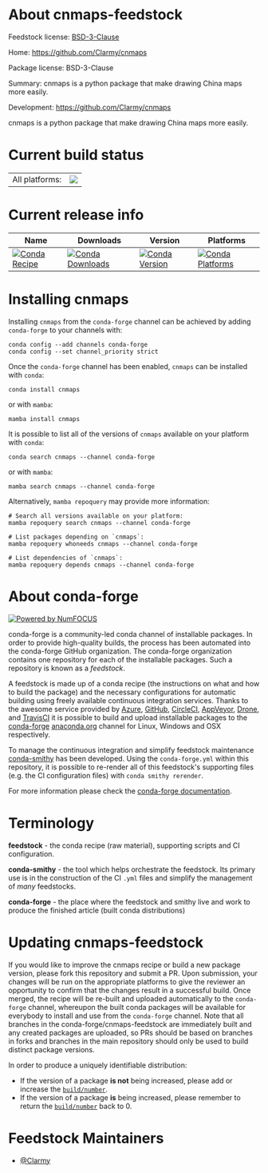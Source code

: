 About cnmaps-feedstock
======================

Feedstock license: [BSD-3-Clause](https://github.com/conda-forge/cnmaps-feedstock/blob/main/LICENSE.txt)

Home: https://github.com/Clarmy/cnmaps

Package license: BSD-3-Clause

Summary: cnmaps is a python package that make drawing China maps more easily. 

Development: https://github.com/Clarmy/cnmaps

cnmaps is a python package that make drawing China maps more easily.


Current build status
====================


<table><tr><td>All platforms:</td>
    <td>
      <a href="https://dev.azure.com/conda-forge/feedstock-builds/_build/latest?definitionId=16039&branchName=main">
        <img src="https://dev.azure.com/conda-forge/feedstock-builds/_apis/build/status/cnmaps-feedstock?branchName=main">
      </a>
    </td>
  </tr>
</table>

Current release info
====================

| Name | Downloads | Version | Platforms |
| --- | --- | --- | --- |
| [![Conda Recipe](https://img.shields.io/badge/recipe-cnmaps-green.svg)](https://anaconda.org/conda-forge/cnmaps) | [![Conda Downloads](https://img.shields.io/conda/dn/conda-forge/cnmaps.svg)](https://anaconda.org/conda-forge/cnmaps) | [![Conda Version](https://img.shields.io/conda/vn/conda-forge/cnmaps.svg)](https://anaconda.org/conda-forge/cnmaps) | [![Conda Platforms](https://img.shields.io/conda/pn/conda-forge/cnmaps.svg)](https://anaconda.org/conda-forge/cnmaps) |

Installing cnmaps
=================

Installing `cnmaps` from the `conda-forge` channel can be achieved by adding `conda-forge` to your channels with:

```
conda config --add channels conda-forge
conda config --set channel_priority strict
```

Once the `conda-forge` channel has been enabled, `cnmaps` can be installed with `conda`:

```
conda install cnmaps
```

or with `mamba`:

```
mamba install cnmaps
```

It is possible to list all of the versions of `cnmaps` available on your platform with `conda`:

```
conda search cnmaps --channel conda-forge
```

or with `mamba`:

```
mamba search cnmaps --channel conda-forge
```

Alternatively, `mamba repoquery` may provide more information:

```
# Search all versions available on your platform:
mamba repoquery search cnmaps --channel conda-forge

# List packages depending on `cnmaps`:
mamba repoquery whoneeds cnmaps --channel conda-forge

# List dependencies of `cnmaps`:
mamba repoquery depends cnmaps --channel conda-forge
```


About conda-forge
=================

[![Powered by
NumFOCUS](https://img.shields.io/badge/powered%20by-NumFOCUS-orange.svg?style=flat&colorA=E1523D&colorB=007D8A)](https://numfocus.org)

conda-forge is a community-led conda channel of installable packages.
In order to provide high-quality builds, the process has been automated into the
conda-forge GitHub organization. The conda-forge organization contains one repository
for each of the installable packages. Such a repository is known as a *feedstock*.

A feedstock is made up of a conda recipe (the instructions on what and how to build
the package) and the necessary configurations for automatic building using freely
available continuous integration services. Thanks to the awesome service provided by
[Azure](https://azure.microsoft.com/en-us/services/devops/), [GitHub](https://github.com/),
[CircleCI](https://circleci.com/), [AppVeyor](https://www.appveyor.com/),
[Drone](https://cloud.drone.io/welcome), and [TravisCI](https://travis-ci.com/)
it is possible to build and upload installable packages to the
[conda-forge](https://anaconda.org/conda-forge) [anaconda.org](https://anaconda.org/)
channel for Linux, Windows and OSX respectively.

To manage the continuous integration and simplify feedstock maintenance
[conda-smithy](https://github.com/conda-forge/conda-smithy) has been developed.
Using the ``conda-forge.yml`` within this repository, it is possible to re-render all of
this feedstock's supporting files (e.g. the CI configuration files) with ``conda smithy rerender``.

For more information please check the [conda-forge documentation](https://conda-forge.org/docs/).

Terminology
===========

**feedstock** - the conda recipe (raw material), supporting scripts and CI configuration.

**conda-smithy** - the tool which helps orchestrate the feedstock.
                   Its primary use is in the construction of the CI ``.yml`` files
                   and simplify the management of *many* feedstocks.

**conda-forge** - the place where the feedstock and smithy live and work to
                  produce the finished article (built conda distributions)


Updating cnmaps-feedstock
=========================

If you would like to improve the cnmaps recipe or build a new
package version, please fork this repository and submit a PR. Upon submission,
your changes will be run on the appropriate platforms to give the reviewer an
opportunity to confirm that the changes result in a successful build. Once
merged, the recipe will be re-built and uploaded automatically to the
`conda-forge` channel, whereupon the built conda packages will be available for
everybody to install and use from the `conda-forge` channel.
Note that all branches in the conda-forge/cnmaps-feedstock are
immediately built and any created packages are uploaded, so PRs should be based
on branches in forks and branches in the main repository should only be used to
build distinct package versions.

In order to produce a uniquely identifiable distribution:
 * If the version of a package **is not** being increased, please add or increase
   the [``build/number``](https://docs.conda.io/projects/conda-build/en/latest/resources/define-metadata.html#build-number-and-string).
 * If the version of a package **is** being increased, please remember to return
   the [``build/number``](https://docs.conda.io/projects/conda-build/en/latest/resources/define-metadata.html#build-number-and-string)
   back to 0.

Feedstock Maintainers
=====================

* [@Clarmy](https://github.com/Clarmy/)

